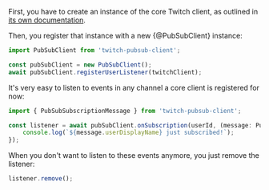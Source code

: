 First, you have to create an instance of the core Twitch client, as outlined in [its own documentation](https://d-fischer.github.io/twitch/docs/basic-usage/creating-instance.html).

Then, you register that instance with a new {@PubSubClient} instance:

```typescript
import PubSubClient from 'twitch-pubsub-client';

const pubSubClient = new PubSubClient();
await pubSubClient.registerUserListener(twitchClient);
```

It's very easy to listen to events in any channel a core client is registered for now:

```typescript
import { PubSubSubscriptionMessage } from 'twitch-pubsub-client';

const listener = await pubSubClient.onSubscription(userId, (message: PubSubSubscriptionMessage) => {
	console.log(`${message.userDisplayName} just subscribed!`);
});
```

When you don't want to listen to these events anymore, you just remove the listener:

```typescript
listener.remove();
```
